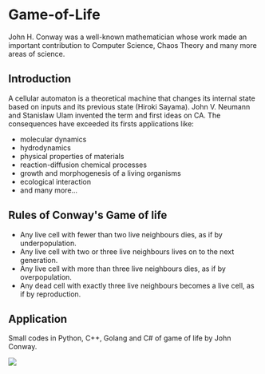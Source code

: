 # Game-of-Life
John H. Conway was a well-known mathematician whose work made an important contribution to Computer Science, Chaos Theory and many more areas of science. 
## Introduction
A cellular automaton is a theoretical machine that changes its internal state based on inputs and its previous state (Hiroki Sayama). John V. Neumann and Stanislaw Ulam invented the term and first ideas on CA. The consequences have exceeded its firsts applications like: 
- molecular dynamics
- hydrodynamics
- physical properties of materials
- reaction-diffusion chemical processes
- growth and morphogenesis of a living organisms
- ecological interaction
- and many more...
## Rules of Conway's Game of life
- Any live cell with fewer than two live neighbours dies, as if by underpopulation.
- Any live cell with two or three live neighbours lives on to the next generation.
- Any live cell with more than three live neighbours dies, as if by overpopulation.
- Any dead cell with exactly three live neighbours becomes a live cell, as if by reproduction.
## Application
Small codes in Python, C++, Golang and C# of game of life by John Conway.

![](https://raw.githubusercontent.com/acastellanos95/Game-of-Life/master/game-of-life.gif)